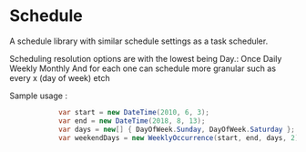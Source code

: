 # Schedule
A schedule library with similar schedule settings as a task scheduler.

Scheduling resolution options are with the lowest being Day.:
  Once
  Daily
  Weekly
  Monthly
  And for each one can schedule more granular such as every x (day of week) etch
  
  Sample usage :
  
```c#
            var start = new DateTime(2010, 6, 3);
            var end = new DateTime(2018, 8, 13);
            var days = new[] { DayOfWeek.Sunday, DayOfWeek.Saturday };
            var weekendDays = new WeeklyOccurrence(start, end, days, 2);
```
